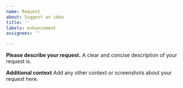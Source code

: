 ```yaml
---
name: Request
about: Suggest an idea
title: ''
labels: enhancement
assignees: ''

---
```


**Please describe your request.**
A clear and concise description of your request is.

**Additional context**
Add any other context or screenshots about your request here.
